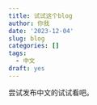 ```yaml
---
title: 试试这个blog
author: 你我
date: '2023-12-04'
slug: blog
categories: []
tags:
  - 中文
draft: yes
---
```


尝试发布中文的试试看吧。
